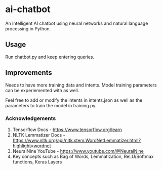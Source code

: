 # ai-chatbot

An intelligent AI chatbot using neural networks and natural language processing in Python.

## Usage

Run chatbot.py and keep entering queries.

## Improvements

Needs to have more training data and intents. Model training parameters can be experiemented with as well.

Feel free to add or modify the intents in intents.json as well as the parameters to train the model in training.py.

### Acknowledgements

1. Tensorflow Docs - https://www.tensorflow.org/learn
2. NLTK Lemmatizer Docs - https://www.nltk.org/api/nltk.stem.WordNetLemmatizer.html?highlight=wordnet
3. NeuralNine YouTube - https://www.youtube.com/@NeuralNine
4. Key concepts such as Bag of Words, Lemmatization, ReLU/Softmax functions, Keras Layers
